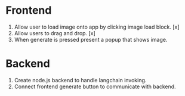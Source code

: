 # Frontend
1. Allow user to load image onto app by clicking image load block. [x]
2. Allow users to drag and drop. [x]
3. When generate is pressed present a popup that shows image.

# Backend
1. Create node.js backend to handle langchain invoking.
2. Connect frontend generate button to communicate with backend.